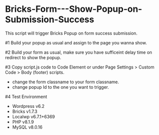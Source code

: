 # Bricks-Form---Show-Popup-on-Submission-Success

This script will trigger Bricks Popup on form success submission.

#1 Build your popup as usual and assign to the page you wanna show.

#2 Build your form as usual, make sure you have sufficeint delay time on redirect to show the popup.

#3 Copy script.js code to Code Element or under Page Settings > Custom Code > Body (footer) scripts.
  - change the form classname to your form classname.
  - change popup Id to the one you want to trigger.

#4 Test Environment
 - Wordpress v6.2
 - Bricks v1.7.3
 - Localwp v6.7.1+6369
 - PHP v8.1.9
 - MySQL v8.0.16
